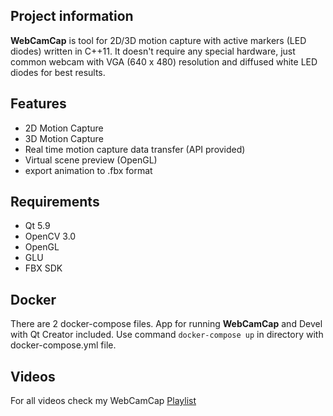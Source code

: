 ## Project information
**WebCamCap** is tool for 2D/3D motion capture with active markers (LED diodes) written in C++11. It doesn't require any special hardware, just common webcam with VGA (640 x 480) resolution and diffused white LED diodes for best results.

## Features
- 2D Motion Capture
- 3D Motion Capture
- Real time motion capture data transfer (API provided)
- Virtual scene preview (OpenGL)
- export animation to .fbx format

## Requirements
- Qt 5.9
- OpenCV 3.0
- OpenGL
- GLU
- FBX SDK

## Docker
There are 2 docker-compose files. App for running **WebCamCap** and Devel with Qt Creator included. Use command ``` docker-compose up ``` in directory with docker-compose.yml file.

## Videos
For all videos check my WebCamCap [Playlist](https://www.youtube.com/playlist?list=PL06R3YeyHsEbsVQlwZ6-BCoW4DKWrXiek)
